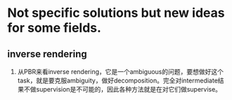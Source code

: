 # Not specific solutions but new ideas for some fields.

## inverse rendering
1. 从PBR来看inverse rendering，它是一个ambiguous的问题，要想做好这个task，就是要克服ambiguity，做好decomposition。完全对intermediate结果不做supervision是不可能的，因此各种方法就是在对它们做supervise。